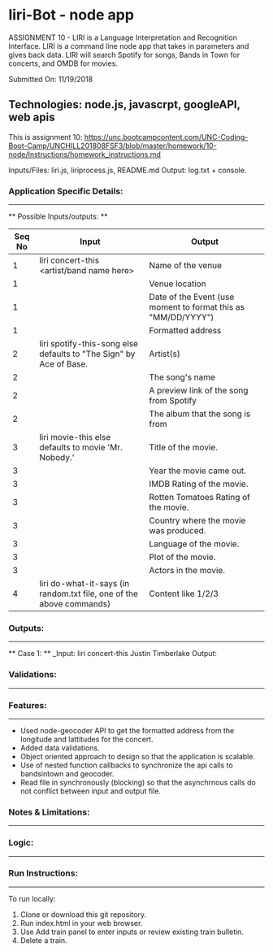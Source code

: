 # liri-Bot - node app
ASSIGNMENT 10 - LIRI is a Language Interpretation and Recognition Interface. 
LIRI is a command line node app that takes in parameters and gives back data.
LIRI will search Spotify for songs, Bands in Town for concerts, and OMDB for movies.

Submitted On: 11/19/2018

## Technologies: node.js, javascrpt, googleAPI, web apis

This is assignment 10: https://unc.bootcampcontent.com/UNC-Coding-Boot-Camp/UNCHILL201808FSF3/blob/master/homework/10-node/Instructions/homework_instructions.md

Inputs/Files: liri.js, liriprocess.js, README.md 
Output: log.txt + console. 


### Application Specific Details:
-----------------------------
** Possible Inputs/outputs: **

Seq No   | Input        | Output         | 
-------- | ------------  | -------------- | 
1  |   liri  concert-this <artist/band name here> | Name of the venue  | 
1  |   | Venue location 	 | 
1  |   | Date of the Event (use moment to format this as "MM/DD/YYYY") 	|  
1  |   | Formatted address | 
2 |    liri spotify-this-song <song name here> else defaults to "The Sign" by Ace of Base. | Artist(s) 						| 
2 |                                                                                       | The song's name | 
2  |                                                                                       | A preview link of the song from Spotify | 
2  |                                                                                       | The album that the song is from |
3 | liri movie-this <movie name here> else defaults to movie 'Mr. Nobody.'              | Title of the movie. | 
3  |                                                                                       | Year the movie came out. | 
3  |                                                                                       | IMDB Rating of the movie. | 
3 |                                                                                       | Rotten Tomatoes Rating of the movie. | 
3  |                                                                                       | Country where the movie was produced. | 
3  |                                                                                       | Language of the movie. | 
3  |                                                                                       | Plot of the movie. | 
3  |                                                                                       | Actors in the movie. | 
4 | liri do-what-it-says (in random.txt file, one of the above commands) | Content like 1/2/3 | 
                  

### Outputs:
--------------
** Case 1: **
_Input: liri concert-this Justin Timberlake
Output: 

### Validations:
--------------			
			
### Features:
----------
* Used node-geocoder API to get the formatted address from the longitude and lattitudes for the concert. 
* Added data validations.
* Object oriented approach to design so that the application is scalable.
* Use of nested function callbacks to synchronize the api calls to bandsintown and geocoder.
* Read file in synchronously (blocking) so that the asynchrnous calls do not conflict between input and output file.


### Notes & Limitations:
--------------------

  



### Logic:
-------
	
### Run Instructions:
--------------
To run locally:

1) Clone or download this git repository.
2) Run index.html in your web browser. 
3) Use Add train panel to enter inputs or review existing train bulletin.
4) Delete a train.
